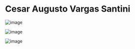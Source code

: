 # Cesar Augusto Vargas Santini
![image](https://github.com/CesarAugusto00/CesarAugusto00-ECE444-F2023-Assignment1/assets/144982985/b077cec1-1200-491d-9fd5-08761f8f9b42)

![image](https://github.com/CesarAugusto00/CesarAugusto00-ECE444-F2023-Assignment1/assets/144982985/1dc424e8-ab2e-4bf6-9e73-d4cc138c175f)

![image](https://github.com/CesarAugusto00/CesarAugusto00-ECE444-F2023-Assignment1/assets/144982985/56ee481f-306f-45c4-a511-4f26d26145a0)

